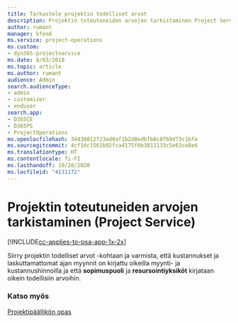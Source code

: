 ```yaml
---
title: Tarkastele projektin todelliset arvot
description: Projektin toteutuneiden arvojen tarkistaminen Project Servicessä
author: rumant
manager: kfend
ms.service: project-operations
ms.custom:
- dyn365-projectservice
ms.date: 8/03/2018
ms.topic: article
ms.author: rumant
audience: Admin
search.audienceType:
- admin
- customizer
- enduser
search.app:
- D365CE
- D365PS
- ProjectOperations
ms.openlocfilehash: 34438012f23ed0af1b2d0edbfb8c8f69d73c1bfe
ms.sourcegitcommit: 4cf1dc1561b92fca4175f0b3813133c5e63ce8e6
ms.translationtype: HT
ms.contentlocale: fi-FI
ms.lasthandoff: 10/28/2020
ms.locfileid: "4131172"
---
```

# <a name="review-project-actuals-project-service"></a>Projektin toteutuneiden arvojen tarkistaminen (Project Service)

[!INCLUDE[cc-applies-to-psa-app-1x-2x](../includes/cc-applies-to-psa-app-1x-2x.md)]

Siirry projektin todelliset arvot -kohtaan ja varmista, että kustannukset ja laskuttamattomat ajan myynnit on kirjattu oikeilla myynti- ja kustannushinnoilla ja että **sopimuspuoli** ja **resursointiyksiköt** kirjataan oikein todellisiin arvoihin.  
  
### <a name="see-also"></a>Katso myös  
 [Projektipäällikön opas](../psa/project-manager-guide.md)
